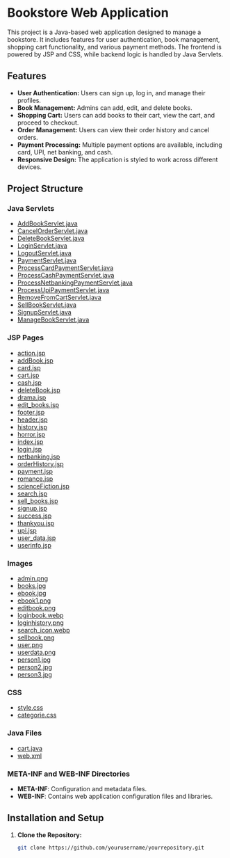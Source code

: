 # Bookstore Web Application

This project is a Java-based web application designed to manage a bookstore. It includes features for user authentication, book management, shopping cart functionality, and various payment methods. The frontend is powered by JSP and CSS, while backend logic is handled by Java Servlets.

## Features

- **User Authentication:** Users can sign up, log in, and manage their profiles.
- **Book Management:** Admins can add, edit, and delete books.
- **Shopping Cart:** Users can add books to their cart, view the cart, and proceed to checkout.
- **Order Management:** Users can view their order history and cancel orders.
- **Payment Processing:** Multiple payment options are available, including card, UPI, net banking, and cash.
- **Responsive Design:** The application is styled to work across different devices.

## Project Structure

### Java Servlets

- [AddBookServlet.java](AddBookServlet.java)
- [CancelOrderServlet.java](CancelOrderServlet.java)
- [DeleteBookServlet.java](DeleteBookServlet.java)
- [LoginServlet.java](LoginServlet.java)
- [LogoutServlet.java](LogoutServlet.java)
- [PaymentServlet.java](PaymentServlet.java)
- [ProcessCardPaymentServlet.java](ProcessCardPaymentServlet.java)
- [ProcessCashPaymentServlet.java](ProcessCashPaymentServlet.java)
- [ProcessNetbankingPaymentServlet.java](ProcessNetbankingPaymentServlet.java)
- [ProcessUpiPaymentServlet.java](ProcessUpiPaymentServlet.java)
- [RemoveFromCartServlet.java](RemoveFromCartServlet.java)
- [SellBookServlet.java](SellBookServlet.java)
- [SignupServlet.java](SignupServlet.java)
- [ManageBookServlet.java](manageBookServlet.java)

### JSP Pages

- [action.jsp](action.jsp)
- [addBook.jsp](addBook.jsp)
- [card.jsp](card.jsp)
- [cart.jsp](cart.jsp)
- [cash.jsp](cash.jsp)
- [deleteBook.jsp](deleteBook.jsp)
- [drama.jsp](drama.jsp)
- [edit_books.jsp](edit_books.jsp)
- [footer.jsp](footer.jsp)
- [header.jsp](header.jsp)
- [history.jsp](history.jsp)
- [horror.jsp](horror.jsp)
- [index.jsp](index.jsp)
- [login.jsp](login.jsp)
- [netbanking.jsp](netbanking.jsp)
- [orderHistory.jsp](orderHistory.jsp)
- [payment.jsp](payment.jsp)
- [romance.jsp](romance.jsp)
- [scienceFiction.jsp](scienceFiction.jsp)
- [search.jsp](search.jsp)
- [sell_books.jsp](sell_books.jsp)
- [signup.jsp](signup.jsp)
- [success.jsp](success.jsp)
- [thankyou.jsp](thankyou.jsp)
- [upi.jsp](upi.jsp)
- [user_data.jsp](user_data.jsp)
- [userinfo.jsp](userinfo.jsp)

### Images

- [admin.png](admin.png)
- [books.jpg](books.jpg)
- [ebook.jpg](ebook.jpg)
- [ebook1.png](ebook1.png)
- [editbook.png](editbook.png)
- [loginbook.webp](loginbook.webp)
- [loginhistory.png](loginhistory.png)
- [search_icon.webp](search_icon.webp)
- [sellbook.png](sellbook.png)
- [user.png](user.png)
- [userdata.png](userdata.png)
- [person1.jpg](person1.jpg)
- [person2.jpg](person2.jpg)
- [person3.jpg](person3.jpg)

### CSS

- [style.css](style.css)
- [categorie.css](categorie.css)

### Java Files

- [cart.java](cart.java)
- [web.xml](web.xml)

### META-INF and WEB-INF Directories

- **META-INF**: Configuration and metadata files.
- **WEB-INF**: Contains web application configuration files and libraries.

## Installation and Setup

1. **Clone the Repository:**
   ```bash
   git clone https://github.com/yourusername/yourrepository.git
